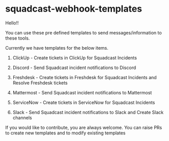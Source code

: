 # squadcast-webhook-templates

Hello!!

You can use these pre defined templates to send messages/information to these tools.

Currently we have templates for the below items.
  1. ClickUp - Create tickets in ClickUp for Squadcast Incidents
  2. Discord - Send Squadcast incident notifications to Discord
  
  3. Freshdesk - Create tickets in Freshdesk for Squadcast Incidents and Resolve Freshdesk tickets
  4. Mattermost - Send Squadcast incident notifications to Mattermost
  5. ServiceNow - Create tickets in ServiceNow for Squadcast Incidents
  6. Slack - Send Squadcast incident notifications to Slack and Create Slack channels
  
If you would like to contribute, you are always welcome. You can raise PRs to create new templates and to modify existing templates
